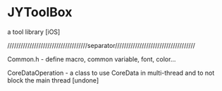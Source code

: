 JYToolBox
=========

a tool library [iOS]

////////////////////////////////////separator////////////////////////////////////

Common.h  - define macro, common variable, font, color...

CoreDataOperation - a class to use CoreData in multi-thread and to not block the main thread [undone]
